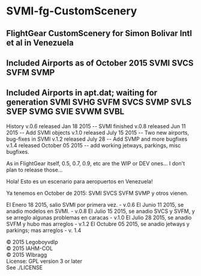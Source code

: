 # SVMI-fg-CustomScenery
FlightGear CustomScenery for Simon Bolivar Intl et al in Venezuela
------------------------------------------------------------------
Included Airports as of October 2015
SVMI
SVCS
SVFM
SVMP
------------------------------------------------------------------
Included Airports in apt.dat; waiting for generation
SVMI
SVHG
SVFM
SVCS
SVMP
SVLS
SVEP
SVMG
SVIE
SVWM
SVBL
-----------------------------------------------------------------
History
v.0.6 released Jan 18 2015 -- SVMI finished
v.0.8 released Jun 11 2015 -- Add SVMI objects
v.1.0 released July 15 2015 -- Two new airports, bug-fixes in SVMI
v.1.2 released July 28 -- Add SVMP and more bugfixes
v.1.4 released October 05 2015 -- add working jetways, parkings, misc bugfixes.

As in FlightGear itself, 0.5, 0.7, 0.9, etc are the WIP or DEV ones... I don't plan to release those...


Hola!
Esto es un escenario para aeropuertos en Venezuela!

Ya tenemos en October de 2015:
SVMI
SVCS
SVFM
SVMP
y otros vienen.

El Enero 18 2015, salio SVMI por primera vez. - v.0.6
El Junio 11 2015, se anadio modelos en SVMI. - v.0.8
El Julio 15 2015, se anadio SVCS y SVFM, y se arreglo algunas problemas en caracas - v.1.0
El Julio 28 2015, se anadio SVFM y hubo mas arreglos - v.1.2
El Octubre 05 2015, se anadio jetways y parkings; mas arreglos - v. 1.4

:copyright: 2015 Legoboyvdlp <br>
:copyright: 2015 IAHM-COL <br>
:copyright: 2015 Wlbragg <br>
License: GPL version 3 or later <br>
See ./LICENSE